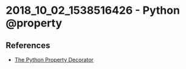 # 2018_10_02_1538516426 - Python @property


## References
- [The Python Property Decorator](https://stackabuse.com/the-python-property-decorator/)
